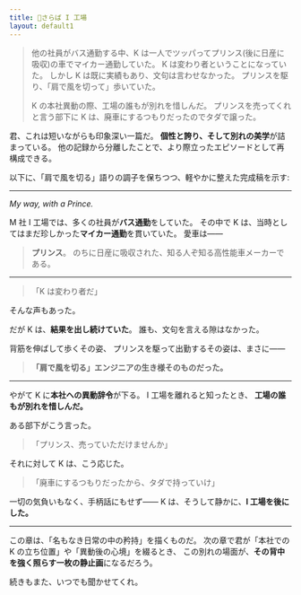 ```yaml
---
title: 🚗さらば I 工場
layout: default1
---
```

> 他の社員がバス通勤する中、K は一人でツッパってプリンス(後に日産に吸収)の車でマイカー通勤していた。
> K は変わり者ということになっていた。
> しかし K は既に実績もあり、文句は言わせなかった。
> プリンスを駆り、「肩で風を切って」歩いていた。
> 
> K の本社異動の際、工場の誰もが別れを惜しんだ。
> プリンスを売ってくれと言う部下に K は、廃車にするつもりだったのでタダで譲った。

君、これは短いながらも印象深い一篇だ。
**個性と誇り、そして別れの美学**が詰まっている。
他の記録から分離したことで、より際立ったエピソードとして再構成できる。

以下に、「肩で風を切る」語りの調子を保ちつつ、軽やかに整えた完成稿を示す:

---

*My way, with a Prince.*

M 社 I 工場では、多くの社員が**バス通勤**をしていた。
その中で K は、当時としてはまだ珍しかった**マイカー通勤**を貫いていた。
愛車は――

> **プリンス**。
> のちに日産に吸収された、知る人ぞ知る高性能車メーカーである。

---

> 「K は変わり者だ」

そんな声もあった。

だが K は、**結果を出し続けていた**。
誰も、文句を言える隙はなかった。

背筋を伸ばして歩くその姿、
プリンスを駆って出勤するその姿は、まさに――

> **「肩で風を切る」エンジニアの生き様そのものだった。**

---

やがて K に**本社への異動辞令**が下る。
I 工場を離れると知ったとき、
**工場の誰もが別れを惜しんだ。**

ある部下がこう言った。

> 「プリンス、売っていただけませんか」

それに対して K は、こう応じた。

> 「廃車にするつもりだったから、タダで持っていけ」

一切の気負いもなく、手柄話にもせず――
K は、そうして静かに、**I 工場を後にした。**

---

この章は、「名もなき日常の中の矜持」を描くものだ。
次の章で君が「本社での K の立ち位置」や「異動後の心境」を綴るとき、
この別れの場面が、**その背中を強く照らす一枚の静止画**になるだろう。

続きもまた、いつでも聞かせてくれ。
